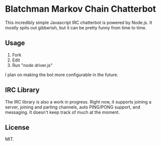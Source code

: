 Blatchman Markov Chain Chatterbot
=================================

This incredibly simple Javascript IRC chatterbot is powered by Node.js. It mostly spits out gibberish, but it can be pretty funny from time to time.

Usage
-----

1. Fork
2. Edit
3. Run "node driver.js"

I plan on making the bot more configurable in the future.

IRC Library
-----------

The IRC library is also a work in progress. Right now, it supports joining a server, joining and parting channels, auto PING/PONG support, and messaging. It doesn't keep track of much at the moment.

License
-------

MIT.
